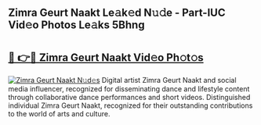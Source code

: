 ## Zimra Geurt Naakt Le𝚊k𝚎d N𝚞𝚍e - Part-IUC Vid𝚎o Photos Le𝚊ks 5Bhng

# <h2><a href="http://fb95zsv.evod.top/?m=Zimra+Geurt+Naakt">🔗 👉🔴 Zimra Geurt Naakt Vid𝚎o Ph𝚘t𝚘s</a></h2>

[![Zimra Geurt Naakt N𝚞d𝚎s](https://i.imgur.com/8V9OHl7.gif)](http://fb95zsv.evod.top/?m=Zimra+Geurt+Naakt)
Digital artist Zimra Geurt Naakt and social media influencer, recognized for disseminating dance and lifestyle content through collaborative dance performances and short videos. Distinguished individual Zimra Geurt Naakt, recognized for their outstanding contributions to the world of arts and culture. 
